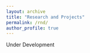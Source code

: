 ```yaml
---
layout: archive
title: "Research and Projects"
permalink: /rnd/
author_profile: true
---
```


Under Development

